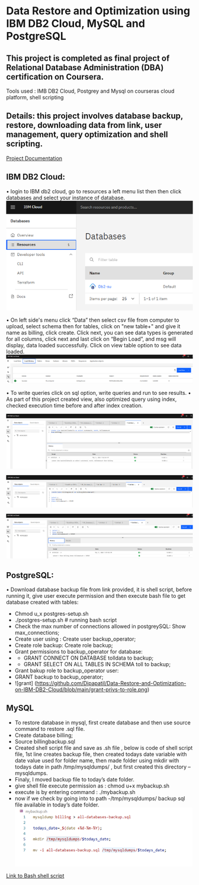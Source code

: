 # Data Restore and Optimization using IBM DB2 Cloud, MySQL and PostgreSQL

## This project is completed as final project of Relational Database Administration (DBA) certification on Coursera.
Tools used : IMB DB2 Cloud, Postgrey and Mysql on courseras cloud platform, shell scripting

## Details: this project involves database backup, restore, downloading data from link, user management, query optimization and shell scripting. 

[Project Documentation](https://github.com/Dipapatil/Data-Restore-and-Optimization-on-IBM-DB2-Cloud/blob/main/Final%20Project_IBM_db2_postgres_mysql.docx)

## IBM DB2 Cloud:

•	login to IBM db2 cloud, go to resources a left menu list then then click databases and select your instance of database.
![screenshot of database](https://github.com/Dipapatil/Data-Restore-and-Optimization-on-IBM-DB2-Cloud/blob/main/IBM%20DB%20cloud%20database%20option.png)


•	On left side's menu click “Data” then select csv file from computer to upload, select schema then for tables, click on "new table+" and give it name as billing, click create.
Click next, you can see data types is generated for all columns, click next and last click on “Begin Load”, and msg will display, data loaded successfully.
Click on view table option to see data loaded.
![screenshot of data loaded](https://github.com/Dipapatil/Data-Restore-and-Optimization-on-IBM-DB2-Cloud/blob/main/restore-table_db2.png)

•	To write queries click on sql option, write queries and run to see results.
•	As part of this project created view, also optimized query using index, checked execution time before and after index creation.


![create view](https://github.com/Dipapatil/Data-Restore-and-Optimization-on-IBM-DB2-Cloud/blob/main/create-view_db_2.png)


![create index](https://github.com/Dipapatil/Data-Restore-and-Optimization-on-IBM-DB2-Cloud/blob/main/index-creation-db2.png)


![base query](https://github.com/Dipapatil/Data-Restore-and-Optimization-on-IBM-DB2-Cloud/blob/main/query-base-line-db2.png)

## PostgreSQL:
•	Download database backup file from link provided, it is shell script, before running it, give user execute permission and then execute bash file to get database created with tables:
* Chmod u_x postgres-setup.sh
* ./postgres-setup.sh   # running bash script
* Check the max number of connections allowed in postgreySQL: Show max_connections;
*	Create user using :	Create user backup_operator;
*	Create role backup:	Create role backup;
*	Grant permissions to backup_operator for database:
* *	GRANT CONNECT ON DATABASE tolldata to backup;
* *	GRANT SELECT ON ALL TABLES IN SCHEMA toll to backup;
* Grant bakup role to backup_operator user:
* GRANT backup to backup_operator;
* ![grant] (https://github.com/Dipapatil/Data-Restore-and-Optimization-on-IBM-DB2-Cloud/blob/main/grant-privs-to-role.png)


## MySQL
* To restore database in mysql, first create database and then use source command to restore .sql file.
* Create database billing;
* Source billingbackup.sql
* Created shell script file and save as .sh file , below is code of shell script file, 1st line creates backup file, then created todays date variable with date value used for folder name, then made folder using mkdir with todays date in path /tmp/mysqldumps/ , but first created this directory – mysqldumps.
* Finaly, I moved backup file to today’s date folder.
*	give shell file execute permission as :  chmod u+x mybackup.sh
*	execute is by entering command : ./mybackup.sh
*	now if we check by going into to path -/tmp/mysqldumps/ backup sql file available in today’s date folder.
![bash shell script](https://github.com/Dipapatil/Data-Restore-and-Optimization-on-IBM-DB2-Cloud/blob/main/bash-script.png)

[Link to Bash shell script](https://github.com/Dipapatil/Data-Restore-and-Optimization-on-IBM-DB2-Cloud/blob/main/mybackup.sh)










